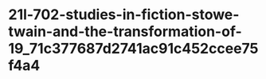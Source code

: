 # 21l-702-studies-in-fiction-stowe-twain-and-the-transformation-of-19_71c377687d2741ac91c452ccee75f4a4